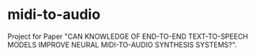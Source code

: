 # midi-to-audio
Project for Paper "CAN KNOWLEDGE OF END-TO-END TEXT-TO-SPEECH MODELS IMPROVE NEURAL MIDI-TO-AUDIO SYNTHESIS SYSTEMS?".

